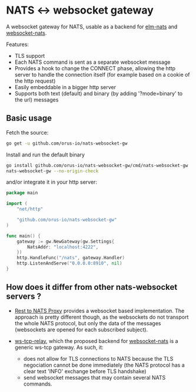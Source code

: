 # NATS <-> websocket gateway

A websocket gateway for NATS, usable as a backend for
[elm-nats](https://github.com/orus-io/elm-nats) and
[websocket-nats](https://github.com/isobit/websocket-nats).

Features:

- TLS support
- Each NATS command is sent as a separate websocket message
- Provides a hook to change the CONNECT phase, allowing the http server to
  handle the connection itself (for example based on a cookie of the http request)
- Easily embeddable in a bigger http server
- Supports both text (default) and binary (by adding '?mode=binary' to the url) messages

## Basic usage

Fetch the source:

```bash
go get -u github.com/orus-io/nats-websocket-gw
```

Install and run the default binary

```bash
go install github.com/orus-io/nats-websocket-gw/cmd/nats-websocket-gw
nats-websocket-gw --no-origin-check
```

and/or integrate it in your http server:

```go
package main

import (
	"net/http"

	"github.com/orus-io/nats-websocket-gw"
)

func main() {
	gateway := gw.NewGateway(gw.Settings{
		NatsAddr: "localhost:4222",
	})
	http.HandleFunc("/nats", gateway.Handler)
	http.ListenAndServe("0.0.0.0:8910", nil)
}
```

## How does it differ from other nats-websocket servers ?

- [Rest to NATS Proxy](https://github.com/sohlich/nats-proxy) provides a websocket
  based implementation. The approach is pretty different though, as the websockets
  do not transport the whole NATS protocol, but only the data of the messages
  (websockets are opened for each subscribed subject).

- [ws-tcp-relay](https://github.com/isobit/ws-tcp-relay), which the proposed
  backend for [websocket-nats](https://github.com/isobit/websocket-nats) is a generic
  ws-tcp gateway. As such, it:
  - does not allow for TLS connections to NATS because the TLS negociation
    cannot be done immediately (the NATS protocol has a clear text 'INFO' exchange
    before TLS handshake)
  - send websocket messages that may contain several NATS commands.
